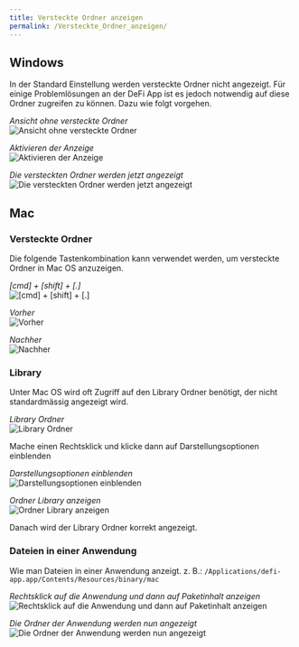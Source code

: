 ```yaml
---
title: Versteckte Ordner anzeigen
permalink: /Versteckte_Ordner_anzeigen/
---
```


## Windows

In der Standard Einstellung werden versteckte Ordner nicht angezeigt.
Für einige Problemlösungen an der DeFi App ist es jedoch notwendig auf
diese Ordner zugreifen zu können. Dazu wie folgt vorgehen.

*Ansicht ohne versteckte Ordner*  
![Ansicht ohne versteckte Ordner](./../media/Bildschirmfoto_2021-03-12_um_08.06.20.png)

*Aktivieren der Anzeige*  
![Aktivieren der Anzeige](./../media/Bildschirmfoto_2021-03-12_um_08.06.38.png)

*Die versteckten Ordner werden jetzt angezeigt*  
![Die versteckten Ordner werden jetzt angezeigt](./../media/Bildschirmfoto_2021-03-12_um_08.06.47.png)

## Mac

### Versteckte Ordner

Die folgende Tastenkombination kann verwendet werden, um versteckte Ordner in Mac OS anzuzeigen.

*[cmd] + [shift] + [.]*  
![[cmd] + [shift] + [.]](./../media/Toggle-hidden-files-mac-keyboard-shortcut.jpg)

*Vorher*  
![Vorher](./../media/Bildschirmfoto_2021-03-13_um_00.28.50.png)

*Nachher*  
![Nachher](./../media/Bildschirmfoto_2021-03-13_um_00.29.27.png)

### Library

Unter Mac OS wird oft Zugriff auf den Library Ordner benötigt, der nicht standardmässig angezeigt wird.

*Library Ordner*  
![Library Ordner](./../media/Bildschirmfoto_2021-03-12_um_08.24.15.png)

Mache einen Rechtsklick und klicke dann auf Darstellungsoptionen einblenden

*Darstellungsoptionen einblenden*  
![Darstellungsoptionen einblenden](./../media/Bildschirmfoto_2021-03-12_um_08.27.16.png)

*Ordner Library anzeigen*  
![Ordner Library anzeigen](./../media/Bildschirmfoto_2021-03-12_um_08.33.20.png)

Danach wird der Library Ordner korrekt angezeigt.

### Dateien in einer Anwendung

Wie man Dateien in einer Anwendung anzeigt. z. B.: `/Applications/defi-app.app/Contents/Resources/binary/mac`

*Rechtsklick auf die Anwendung und dann auf Paketinhalt anzeigen*  
![Rechtsklick auf die Anwendung und dann auf Paketinhalt anzeigen](./../media/Bildschirmfoto_2021-03-13_um_21.44.47.png)

*Die Ordner der Anwendung werden nun angezeigt*  
![Die Ordner der Anwendung werden nun angezeigt](./../media/Bildschirmfoto_2021-03-13_um_22.06.07.png)

